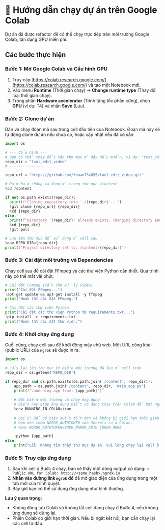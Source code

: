 # 🚀 Hướng dẫn chạy dự án trên Google Colab

Dự án đã được refactor để có thể chạy trực tiếp trên môi trường Google Colab, tận dụng GPU miễn phí.

## Các bước thực hiện

### Bước 1: Mở Google Colab và Cấu hình GPU

1.  Truy cập [https://colab.research.google.com/](https://colab.research.google.com/) và tạo một Notebook mới.
2.  Vào menu **Runtime** (Thời gian chạy) -> **Change runtime type** (Thay đổi loại thời gian chạy).
3.  Trong phần **Hardware accelerator** (Trình tăng tốc phần cứng), chọn **GPU** (ví dụ: T4) và nhấn **Save** (Lưu).

### Bước 2: Clone dự án

Dán và chạy đoạn mã sau trong cell đầu tiên của Notebook. Đoạn mã này sẽ tự động clone dự án nếu chưa có, hoặc cập nhật nếu đã có sẵn:

```python
import os

# --- Cấu hình ---
# Bạn có thể thay đổi tên thư mục ở đây nếu muốn, ví dụ: "test_colab"
repo_dir = "tool_edit_video" 
# ----------------

repo_url = "https://github.com/thuan734655/tool_edit_video.git"

# Đảm bảo chúng ta đang ở trong thư mục /content
%cd /content

if not os.path.exists(repo_dir):
  print(f"Cloning repository into './{repo_dir}'...")
  !git clone {repo_url} {repo_dir}
  %cd {repo_dir}
else:
  print(f"Directory '{repo_dir}' already exists. Changing directory and pulling latest changes...")
  %cd {repo_dir}
  !git pull

# Lưu tên thư mục để sử dụng ở cell sau
%env REPO_DIR={repo_dir}
print(f"Project directory set to: /content/{repo_dir}")
```

### Bước 3: Cài đặt môi trường và Dependencies

Chạy cell sau để cài đặt FFmpeg và các thư viện Python cần thiết. Quá trình này có thể mất vài phút.

```python
# Cài đặt FFmpeg (cần cho xử lý video)
print("Cài đặt FFmpeg...")
!apt-get update && apt-get install -y ffmpeg
print("Hoàn tất cài đặt FFmpeg.")

# Cài đặt các thư viện Python
print("Cài đặt các thư viện Python từ requirements.txt...")
!pip install -r requirements.txt
print("Hoàn tất cài đặt thư viện.")
```

### Bước 4: Khởi chạy ứng dụng

Cuối cùng, chạy cell sau để khởi động máy chủ web. Một URL công khai (public URL) của `ngrok` sẽ được in ra.

```python
import os

# Lấy lại tên thư mục từ biến môi trường đã lưu ở cell trên
repo_dir = os.getenv('REPO_DIR')

if repo_dir and os.path.exists(os.path.join('/content', repo_dir)):
    app_path = os.path.join('/content', repo_dir, 'main_app.py')
    print(f"Launching app from: {app_path}")
    
    # Đặt biến môi trường và chạy ứng dụng
    # Biến này giúp ứng dụng biết nó đang chạy trên Colab để bật ngrok
    %env RUNNING_IN_COLAB=true
    
    # Gợi ý: Để có hiệu suất tốt hơn và không bị giới hạn thời gian của ngrok,
    # bạn nên thêm NGROK_AUTHTOKEN vào Secrets của Colab.
    # %env NGROK_AUTHTOKEN=YOUR_NGROK_AUTH_TOKEN_HERE

    !python {app_path}
else:
    print("Lỗi: Không tìm thấy thư mục dự án. Vui lòng chạy lại cell ở 'Bước 2' trước.")
```

### Bước 5: Truy cập ứng dụng

1.  Sau khi cell ở Bước 4 chạy, bạn sẽ thấy một dòng output có dạng:
    `🔥 Public URL for Colab: http://<some_hash>.ngrok.io`
2.  **Nhấn vào đường link `ngrok` đó** để mở giao diện của ứng dụng trong một tab mới của trình duyệt.
3.  Bây giờ bạn có thể sử dụng ứng dụng như bình thường.

**Lưu ý quan trọng:**
*   Không đóng tab Colab và không tắt cell đang chạy ở Bước 4, nếu không ứng dụng sẽ dừng lại.
*   Phiên Colab có giới hạn thời gian. Nếu bị ngắt kết nối, bạn cần chạy lại các cell từ đầu.
